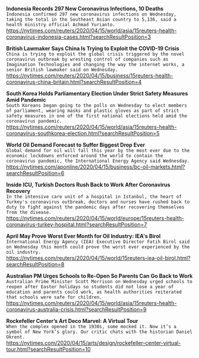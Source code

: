 **Indonesia Records 297 New Coronavirus Infections, 10 Deaths**\
`Indonesia confirmed 297 new coronavirus infections on Wednesday, taking the total in the Southeast Asian country to 5,136, said a health ministry official Achmad Yurianto.`\
https://nytimes.com/reuters/2020/04/15/world/asia/15reuters-health-coronavirus-indonesia-cases.html?searchResultPosition=3

**British Lawmaker Says China Is Trying to Exploit the COVID-19 Crisis**\
`China is trying to exploit the global crisis triggered by the novel coronavirus outbreak by wresting control of companies such as Imagination Technologies and changing the way the internet works, a senior British lawmaker said on Wednesday.`\
https://nytimes.com/reuters/2020/04/15/business/15reuters-health-coronavirus-china-britain.html?searchResultPosition=4

**South Korea Holds Parliamentary Election Under Strict Safety Measures Amid Pandemic**\
`South Koreans began going to the polls on Wednesday to elect members of parliament, wearing masks and plastic gloves as part of strict safety measures in one of the first national elections held amid the coronavirus pandemic. `\
https://nytimes.com/reuters/2020/04/15/world/asia/15reuters-health-coronavirus-southkorea-election.html?searchResultPosition=5

**World Oil Demand Forecast to Suffer Biggest Drop Ever**\
`Global demand for oil will fall this year by the most ever due to the economic lockdowns enforced around the world to contain the coronavirus pandemic, the International Energy Agency said Wednesday.`\
https://nytimes.com/aponline/2020/04/15/business/bc-oil-markets.html?searchResultPosition=6

**Inside ICU, Turkish Doctors Rush Back to Work After Coronavirus Recovery**\
`In the intensive care unit of a hospital in Istanbul, the heart of Turkey's coronavirus outbreak, doctors and nurses have rushed back to duty to fight against the pandemic days after recovering themselves from the disease. `\
https://nytimes.com/reuters/2020/04/15/world/europe/15reuters-health-coronavirus-turkey-hospital.html?searchResultPosition=7

**April May Prove Worst Ever Month for Oil Industry: IEA's Birol**\
`International Energy Agency (IEA) Executive Director Fatih Birol said on Wednesday this month could prove the worst ever experienced by the oil industry.`\
https://nytimes.com/reuters/2020/04/15/world/15reuters-iea-oil-birol.html?searchResultPosition=8

**Australian PM Urges Schools to Re-Open So Parents Can Go Back to Work**\
`Australian Prime Minister Scott Morrison on Wednesday urged schools to reopen after Easter holidays so students did not lose a year of education and parents could work, as health authorities reiterated that schools were safe for children.`\
https://nytimes.com/reuters/2020/04/15/world/asia/15reuters-health-coronavirus-australia-crisis.html?searchResultPosition=9

**Rockefeller Center’s Art Deco Marvel: A Virtual Tour**\
`When the complex opened in the 1930s, some mocked it. Now it’s a symbol of New York’s glory. Our critic chats with the historian Daniel Okrent.`\
https://nytimes.com/2020/04/15/arts/design/rockefeller-center-virtual-tour.html?searchResultPosition=10

